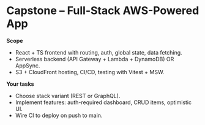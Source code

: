 # Capstone – Full-Stack AWS-Powered App

**Scope**
- React + TS frontend with routing, auth, global state, data fetching.
- Serverless backend (API Gateway + Lambda + DynamoDB) OR AppSync.
- S3 + CloudFront hosting, CI/CD, testing with Vitest + MSW.

**Your tasks**
- Choose stack variant (REST or GraphQL).
- Implement features: auth-required dashboard, CRUD items, optimistic UI.
- Wire CI to deploy on push to main.
